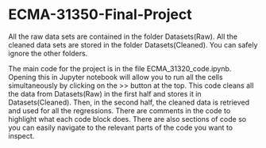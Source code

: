 # ECMA-31350-Final-Project

All the raw data sets are contained in the folder Datasets(Raw).
All the cleaned data sets are stored in the folder Datasets(Cleaned).
You can safely ignore the other folders.

The main code for the project is in the file ECMA_31320_code.ipynb. Opening this in Jupyter notebook will allow you to run all the cells 
simultaneously by clicking on the >> button at the top.
This code cleans all the data from Datasets(Raw) in the first half and stores it in Datasets(Cleaned). Then, in the second half, the 
cleaned data is retrieved and used for all the regressions. There are comments in the code to highlight what each code block does. There 
are also sections of code so you can easily navigate to the relevant parts of the code you want to inspect.
